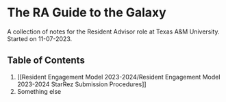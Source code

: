 # The RA Guide to the Galaxy
A collection of notes for the Resident Advisor role at Texas A&amp;M University.
Started on 11-07-2023.

## Table of Contents
1. [[Resident Engagement Model 2023-2024/Resident Engagement Model 2023-2024 StarRez Submission Procedures]]
2. Something else


